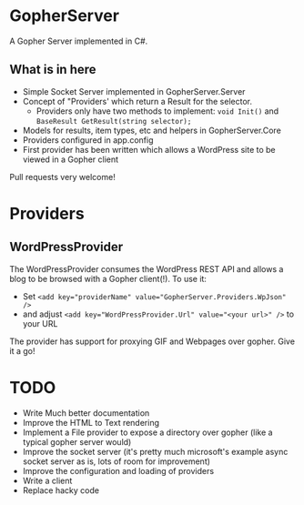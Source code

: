 # GopherServer
A Gopher Server implemented in C#.

## What is in here
 - Simple Socket Server implemented in GopherServer.Server
 - Concept of "Providers' which return a Result for the selector. 
   - Providers only have two methods to implement: `void Init()` and `BaseResult GetResult(string selector);`
 - Models for results, item types, etc and helpers in GopherServer.Core
 - Providers configured in app.config
 - First provider has been written which allows a WordPress site to be viewed in a Gopher client

Pull requests very welcome!

# Providers

## WordPressProvider
The WordPressProvider consumes the WordPress REST API and allows a blog to be browsed with a Gopher client(!).
To use it:
  - Set `<add key="providerName" value="GopherServer.Providers.WpJson" />` 
  - and  adjust `<add key="WordPressProvider.Url" value="<your url>" />` to your URL
 
The provider has support for proxying GIF and Webpages over gopher. 
Give it a go!

# TODO
 - Write Much better documentation
 - Improve the HTML to Text rendering
 - Implement a File provider to expose a directory over gopher (like a typical gopher server would)
 - Improve the socket server (it's pretty much microsoft's example async socket server as is, lots of room for improvement)
 - Improve the configuration and loading of providers
 - Write a client
 - Replace hacky code




